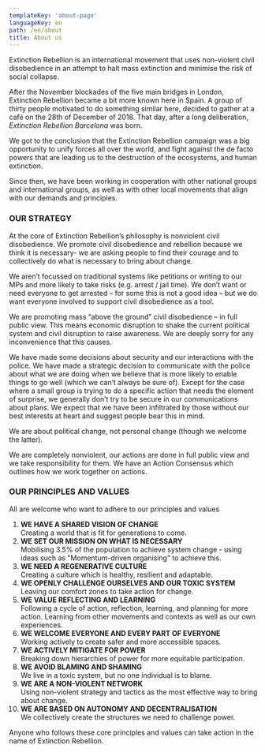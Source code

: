 ```yaml
---
templateKey: 'about-page'
languageKey: en
path: /en/about
title: About us
---
```


Extinction Rebellion is an international movement that uses non-violent civil disobedience in an attempt to halt mass extinction and minimise the risk of social collapse.

After the November blockades of the five main bridges in London, Extinction Rebellion became a bit more known here in Spain. A group of thirty people motivated to do something similar here, decided to gather at a café on the 28th of December of 2018. That day, after a long deliberation, _Extinction Rebellion Barcelona_ was born. 

We got to the conclusion that the Extinction Rebellion campaign was a big opportunity to unify forces all over the world, and fight against the de facto powers that are leading us to the destruction of the ecosystems, and human extinction. 

Since then, we have been working in cooperation with other national groups and international groups, as well as with other local movements that align with our demands and principles. 

### OUR STRATEGY

At the core of Extinction Rebellion’s philosophy is nonviolent civil disobedience. We promote civil disobedience and rebellion because we think it is necessary- we are asking people to find their courage and to collectively do what is necessary to bring about change.

We aren’t focussed on traditional systems like petitions or writing to our MPs and more likely to take risks (e.g. arrest / jail time). We don’t want or need everyone to get arrested – for some this is not a good idea – but we do want everyone involved to support civil disobedience as a tool.

We are promoting mass “above the ground” civil disobedience – in full public view. This means economic disruption to shake the current political system and civil disruption to raise awareness. We are deeply sorry for any inconvenience that this causes.

We have made some decisions about security and our interactions with the police. We have made a strategic decision to communicate with the police about what we are doing when we believe that is more likely to enable things to go well (which we can’t always be sure of). Except for the case where a small group is trying to do a specific action that needs the element of surprise, we generally don’t try to be secure in our communications about plans. We expect that we have been infiltrated by those without our best interests at heart and suggest people bear this in mind.

We are about political change, not personal change (though we welcome the latter).

We are completely nonviolent, our actions are done in full public view and we take responsibility for them. We have an Action Consensus which outlines how we work together on actions.


### OUR PRINCIPLES AND VALUES

All are welcome who want to adhere to our principles and values

1. **WE HAVE A SHARED VISION OF CHANGE**  
Creating a world that is fit for generations to come.
1. **WE SET OUR MISSION ON WHAT IS NECESSARY**  
Mobilising 3.5% of the population to achieve system change - using ideas such as "Momentum-driven organising" to achieve this.
1. **WE NEED A REGENERATIVE CULTURE**  
Creating a culture which is healthy, resilient and adaptable.
1. **WE OPENLY CHALLENGE OURSELVES AND OUR TOXIC SYSTEM**  
Leaving our comfort zones to take action for change.
1. **WE VALUE REFLECTING AND LEARNING**  
Following a cycle of action, reflection, learning, and planning for more action. Learning from other movements and contexts as well as our own experiences.
1. **WE WELCOME EVERYONE AND EVERY PART OF EVERYONE**  
Working actively to create safer and more accessible spaces.
1. **WE ACTIVELY MITIGATE FOR POWER**  
Breaking down hierarchies of power for more equitable participation.
1. **WE AVOID BLAMING AND SHAMING**  
We live in a toxic system, but no one individual is to blame.
1. **WE ARE A NON-VIOLENT NETWORK**  
Using non-violent strategy and tactics as the most effective way to bring about change.
1. **WE ARE BASED ON AUTONOMY AND DECENTRALISATION**  
We collectively create the structures we need to challenge power. 

Anyone who follows these core principles and values can take action in the name of Extinction Rebellion.

